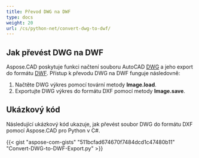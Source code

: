 ```yaml
---
title: Převod DWG na DWF
type: docs
weight: 20
url: /cs/python-net/convert-dwg-to-dwf/
---
```


## **Jak převést DWG na DWF**

Aspose.CAD poskytuje funkci načtení souboru AutoCAD [DWG](https://docs.fileformat.com/cad/dwg/) a jeho export do formátu [DWF](https://docs.fileformat.com/cad/dwf/). Přístup k převodu DWG na DWF funguje následovně:

1. Načtěte DWG výkres pomocí tovární metody **Image.load**.
1. Exportujte DWG výkres do formátu DXF pomocí metody **Image.save**.

## Ukázkový kód

Následující ukázkový kód ukazuje, jak převést soubor DWG do formátu DXF pomocí Aspose.CAD pro Python v C#.

{{< gist "aspose-com-gists" "511bcfad674670f7484dcd1c47480b11" "Convert-DWG-to-DWF-Export.py" >}}
